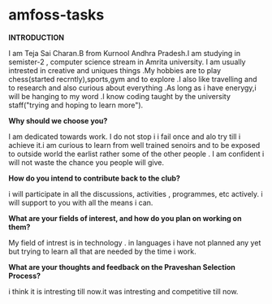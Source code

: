 # amfoss-tasks
**INTRODUCTION**

I am Teja Sai Charan.B from Kurnool Andhra Pradesh.I am studying in semister-2 , computer science stream in Amrita university. I am usually intrested in creative and uniques things .My hobbies are to play chess(started recrntly),sports,gym and to explore .I also like travelling and to research  and also curious about everything .As long as i have enerygy,i will be hanging to my word .I know coding taught by the university staff("trying and hoping to learn more").

**Why should we choose you?**

I am dedicated towards work. I do not stop i i fail once and alo try till i achieve it.i am curious to learn from well trained senoirs and to be exposed to outside world the earlist rather some of the other people . I am confident i will not waste the chance you people will give.

**How do you intend to contribute back to the club?**

i will participate in all the discussions, activities , programmes, etc actively. i will support to you with all the means i can.

**What are your fields of interest, and how do you plan on working on them?**

My field of intrest is in technology . in languages i have not planned any yet but trying to learn all that are needed by the time i work.

**What are your thoughts and feedback on the Praveshan Selection Process?**

i think it is intresting till now.it was intresting and competitive till now.
